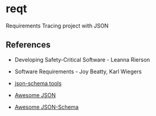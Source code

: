 # reqt

Requirements Tracing project with JSON

## References

 - Developing Safety-Critical Software - Leanna Rierson

 - Software Requirements - Joy Beatty, Karl Wiegers

 - [json-schema tools](https://json-schema.org/implementations)

 - [Awesome JSON](https://github.com/burningtree/awesome-json)

 - [Awesome JSON-Schema](https://github.com/sourcemeta/awesome-jsonschema)
